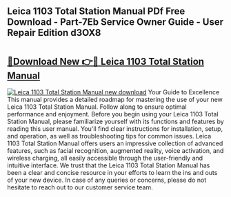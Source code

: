 ## Leica 1103 Total Station Manual PDf Free Download - Part-7Eb Service Owner Guide - User Repair Edition d3OX8

# <h2><a href="http://bc96926.oget.top/?id=Leica+1103+Total+Station+Manual">🔗Download New 👉🔴 Leica 1103 Total Station Manual</a></h2>

[![Leica 1103 Total Station Manual new download](https://i.imgur.com/5g1atiW.png)](http://bc96926.oget.top/?id=Leica+1103+Total+Station+Manual)
Your Guide to Excellence This manual provides a detailed roadmap for mastering the use of your new Leica 1103 Total Station Manual. Follow along to ensure optimal performance and enjoyment. Before you begin using your Leica 1103 Total Station Manual, please familiarize yourself with its functions and features by reading this user manual. You'll find clear instructions for installation, setup, and operation, as well as troubleshooting tips for common issues. Leica 1103 Total Station Manual offers users an impressive collection of advanced features, such as facial recognition, augmented reality, voice activation, and wireless charging, all easily accessible through the user-friendly and intuitive interface. We trust that the Leica 1103 Total Station Manual has been a clear and concise resource in your efforts to learn the ins and outs of your new device. In case of any queries or concerns, please do not hesitate to reach out to our customer service team.
